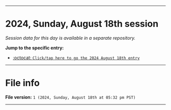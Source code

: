 
***

# 2024, Sunday, August 18th session

_Session data for this day is available in a separate repository._

**Jump to the specific entry:**

- [:octocat: `Click/tap here to go the 2024 August 18th entry`](https://github.com/seanpm2001/SeansLifeArchive_Images_TinyTower_Y2024/tree/SeansLifeArchive_Images_TinyTower_Y2024_Main-dev/2024/08_August/18/)

***

# File info

**File version:** `1 (2024, Sunday, August 18th at 05:32 pm PST)`

***
